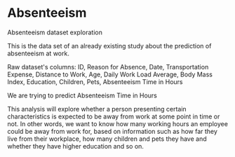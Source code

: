 # Absenteeism
Absenteeism dataset exploration

This is the data set of an already existing study about the prediction of absenteeism at work.

Raw dataset's columns:
ID, Reason for Absence, Date, Transportation Expense, Distance to Work, Age, Daily Work Load Average, Body Mass Index, Education, Children, Pets, Absenteeism Time in Hours

We are trying to predict Absenteeism Time in Hours

This analysis will explore  whether a person presenting certain characteristics  is expected to be away from work at some point in time or not. 
In other words, we want to know how many working hours an employee could be away from work for, based on information  such as how far they live from their workplace, how many children and pets they have and whether they have higher education and so on.
